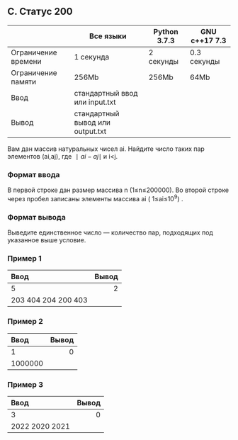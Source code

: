 ## C. Статус 200

|                     | Все языки                        | Python 3.7.3 | GNU c++17 7.3 |
|---------------------|----------------------------------|--------------|---------------|
| Ограничение времени | 1 секунда                        | 2 секунды    | 0.3 секунды   |
| Ограничение памяти  | 256Mb                            | 256Mb        | 64Mb          |
| Ввод                | стандартный ввод или input.txt   |              |               |
| Вывод               | стандартный вывод или output.txt |              |               |

Вам дан массив натуральных чисел ai. Найдите число таких пар элементов (ai,aj), где $∣ai−aj∣%200=0$ и i<j.

### Формат ввода

В первой строке дан размер массива n (1≤n≤200000). Во второй строке через пробел записаны элементы массива ai (
1≤ai≤$10^9$)
.

### Формат вывода

Выведите единственное число — количество пар, подходящих под указанное выше условие.

### Пример 1

| Ввод                | Вывод |
|:--------------------|------:|
| 5                   |     2 |
| 203 404 204 200 403 |       |

### Пример 2

| Ввод    | Вывод |
|:--------|------:|
| 1       |     0 |
| 1000000 |       |

### Пример 3

| Ввод           | Вывод |
|:---------------|------:|
| 3              |     0 |
| 2022 2020 2021 |       |
